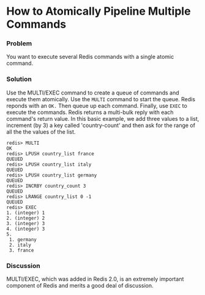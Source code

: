# How to Atomically Pipeline Multiple Commands

### Problem

You want to execute several Redis commands with a single atomic command.

### Solution

Use the MULTI/EXEC command to create a queue of commands and execute them atomically.
Use the `MULTI` command to start the queue. Redis reponds with an `OK.` Then queue up
each command. Finally, use `EXEC` to execute the commands. Redis returns a multi-bulk
reply with each command's return value. In this basic example, we add three values to a 
list, increment (by 3) a key called 'country-count' and then ask for the range
of all the the values of the list.

	redis> MULTI
	OK
	redis> LPUSH country_list france 
	QUEUED
	redis> LPUSH country_list italy
	QUEUED
	redis> LPUSH country_list germany
	QUEUED
	redis> INCRBY country_count 3
	QUEUED
	redis> LRANGE country_list 0 -1
	QUEUED
	redis> EXEC
	1. (integer) 1
	2. (integer) 2
	3. (integer) 3
	4. (integer) 3
	5. 
	 1. germany
	 2. italy
	 3. france
	 

### Discussion

MULTI/EXEC, which was added in Redis 2.0, is an extremely important component of Redis and merits
a good deal of discussion.

